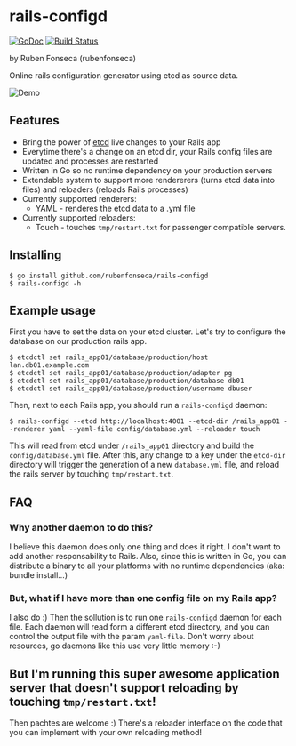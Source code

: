 # rails-configd

[![GoDoc](https://godoc.org/github.com/rubenfonseca/rails-configd?status.png)](https://godoc.org/github.com/rubenfonseca/rails-configd) [![Build Status](https://secure.travis-ci.org/rubenfonseca/rails-configd.png?branch=master)](http://travis-ci.org/rubenfonseca/rails-configd)

by Ruben Fonseca (rubenfonseca)

Online rails configuration generator using etcd as source data.

![Demo](https://dl.dropboxusercontent.com/u/110525/rails-configd.gif)

## Features

* Bring the power of [etcd](https://github.com/coreos/etcd) live changes to your Rails app
* Everytime there's a change on an etcd dir, your Rails config files are updated and processes are restarted
* Written in Go so no runtime dependency on your production servers
* Extendable system to support more rendererers (turns etcd data into files) and reloaders (reloads Rails processes)
* Currently supported renderers:
    * YAML - renderes the etcd data to a .yml file
* Currently supported reloaders:
    * Touch - touches `tmp/restart.txt` for passenger compatible servers.

## Installing

    $ go install github.com/rubenfonseca/rails-configd
    $ rails-configd -h

## Example usage

First you have to set the data on your etcd cluster. Let's try to configure the database on our production rails app.

    $ etcdctl set rails_app01/database/production/host lan.db01.example.com
    $ etcdctl set rails_app01/database/production/adapter pg
    $ etcdctl set rails_app01/database/production/database db01
    $ etcdctl set rails_app01/database/production/username dbuser

Then, next to each Rails app, you should run a `rails-configd` daemon:

    $ rails-configd --etcd http://localhost:4001 --etcd-dir /rails_app01 --renderer yaml --yaml-file config/database.yml --reloader touch

This will read from etcd under `/rails_app01` directory and build the `config/database.yml` file. After this, any
change to a key under the `etcd-dir` directory will trigger the generation of a new `database.yml` file, and reload
the rails server by touching `tmp/restart.txt`.

## FAQ

### Why another daemon to do this?

I believe this daemon does only one thing and does it right. I don't want to add another responsability to Rails.
Also, since this is written in Go, you can distribute a binary to all your platforms with no runtime dependencies (aka:
bundle install...)

### But, what if I have more than one config file on my Rails app?

I also do :) Then the sollution is to run one `rails-configd` daemon for each file. Each daemon will read form a different
etcd directory, and you can control the output file with the param `yaml-file`.
Don't worry about resources, go daemons like this use very little memory :-)

## But I'm running this super awesome application server that doesn't support reloading by touching `tmp/restart.txt`!

Then pachtes are welcome :) There's a reloader interface on the code that you can implement with your own reloading method!
